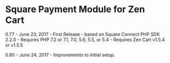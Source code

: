 # Square Payment Module for Zen Cart



0.77 - June 23, 2017 - First Release - based on Square Connect PHP SDK 2.2.0
	 - Requires PHP 7.2 or 7.1, 7.0, 5.6, 5.5, or 5.4
	 - Requires Zen Cart v1.5.4 or v1.5.5

0.80 - June 24, 2017 - Improvements to initial setup.
